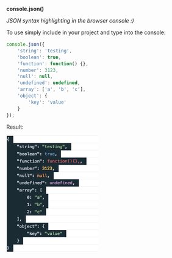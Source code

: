 **console.json()**

*JSON syntax highlighting in the browser console :)*

To use simply include in your project and type into the console:

```js
console.json({
	'string': 'testing',
	'boolean': true,
	'function': function() {},
	'number': 3123,
	'null': null,
	'undefined': undefined,
	'array': ['a', 'b', 'c'],
	'object': {
		'key': 'value'
	}
});
```

Result:

<img src="https://raw.githubusercontent.com/mudcube/console.json/master/screenshot.png" />

